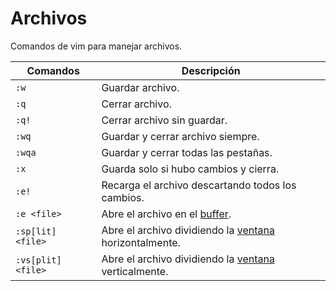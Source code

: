# Archivos

Comandos de vim para manejar archivos.

| Comandos           | Descripción                                                                 |
| ---                | ---                                                                         |
| `:w`               | Guardar archivo.                                                            |
| `:q`               | Cerrar archivo.                                                             |
| `:q!`              | Cerrar archivo sin guardar.                                                 |
| `:wq`              | Guardar y cerrar archivo siempre.                                           |
| `:wqa`             | Guardar y cerrar todas las pestañas.                                        |
| `:x`               | Guarda solo si hubo cambios y cierra.                                       |
| `:e!`              | Recarga el archivo descartando todos los cambios.                           |
| `:e <file>`        | Abre el archivo en el [buffer](./buffer.md).                                |
| `:sp[lit] <file>`  | Abre el archivo dividiendo la [ventana](ventanasDeVim.md) horizontalmente.  |
| `:vs[plit] <file>` | Abre el archivo dividiendo la [ventana](ventanasDeVim.md) verticalmente.    |

